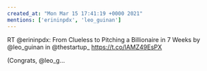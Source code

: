 ```yaml
---
created_at: "Mon Mar 15 17:41:19 +0000 2021"
mentions: ['erininpdx', 'leo_guinan']
---
```


RT @erininpdx: From Clueless to Pitching a Billionaire in 7 Weeks by @leo_guinan in @thestartup_ https://t.co/lAMZ49EsPX

(Congrats, @leo_g…